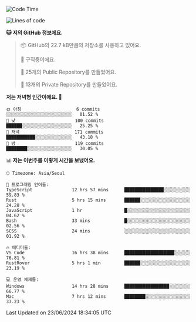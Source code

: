   <!--START_SECTION:waka-->
![Code Time](http://img.shields.io/badge/Code%20Time-676%20hrs%2018%20mins-blue)

![Lines of code](https://img.shields.io/badge/%EC%A0%80%EB%8A%94%20%EC%97%AC%ED%83%9C%EA%B9%8C%EC%A7%80%20-359.8%20thousand%20%EC%A4%84%EC%9D%98%20%EC%BD%94%EB%93%9C%EB%A5%BC%20%EC%9E%91%EC%84%B1%ED%96%88%EC%96%B4%EC%9A%94.-blue)

**🐱 저의 GitHub 정보에요.** 

> 📦 GitHub의 22.7 kB만큼의 저장소를 사용하고 있어요. 
 > 
> 💼 구직중이에요.
 > 
> 📜 25개의 Public Repository를 만들었어요. 
 > 
> 🔑 13개의 Private Repository를 만들었어요. 
 > 
**저는 저녁형 인간이에요. 🦉** 

```text
🌞 아침                     6 commits           ░░░░░░░░░░░░░░░░░░░░░░░░░   01.52 % 
🌆 낮　                     100 commits         ██████░░░░░░░░░░░░░░░░░░░   25.25 % 
🌃 저녁                     171 commits         ███████████░░░░░░░░░░░░░░   43.18 % 
🌙 밤　                     119 commits         ████████░░░░░░░░░░░░░░░░░   30.05 % 
```


📊 **저는 이번주를 이렇게 시간을 보냈어요.** 

```text
🕑︎ Timezone: Asia/Seoul

💬 프로그래밍 언어들: 
TypeScript               12 hrs 57 mins      ███████████████░░░░░░░░░░   59.83 % 
Rust                     5 hrs 15 mins       ██████░░░░░░░░░░░░░░░░░░░   24.28 % 
JavaScript               1 hr                █░░░░░░░░░░░░░░░░░░░░░░░░   04.62 % 
Bash                     33 mins             █░░░░░░░░░░░░░░░░░░░░░░░░   02.56 % 
SCSS                     24 mins             ░░░░░░░░░░░░░░░░░░░░░░░░░   01.92 % 

🔥 에디터들: 
VS Code                  16 hrs 38 mins      ███████████████████░░░░░░   76.81 % 
RustRover                5 hrs 1 min         ██████░░░░░░░░░░░░░░░░░░░   23.19 % 

💻 운영 체제들: 
Windows                  14 hrs 28 mins      █████████████████░░░░░░░░   66.77 % 
Mac                      7 hrs 12 mins       ████████░░░░░░░░░░░░░░░░░   33.23 % 
```


 Last Updated on 23/06/2024 18:34:05 UTC
<!--END_SECTION:waka-->
